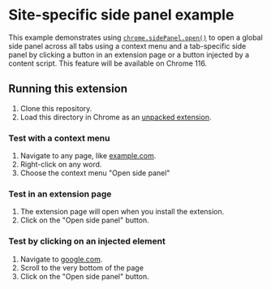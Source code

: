 # Site-specific side panel example

This example demonstrates using [`chrome.sidePanel.open()`](https://developer.chrome.com/docs/extensions/reference/sidePanel/#method-open) to open a global side panel across all tabs using a context menu and a tab-specific side panel by clicking a button in an extension page or a button injected by a content script. This feature will be available on Chrome 116.

## Running this extension

1. Clone this repository.
2. Load this directory in Chrome as an [unpacked extension](https://developer.chrome.com/docs/extensions/mv3/getstarted/development-basics/#load-unpacked).

### Test with a context menu

1. Navigate to any page, like [example.com](http://example.com/).
2. Right-click on any word.
3. Choose the context menu "Open side panel"

### Test in an extension page

1. The extension page will open when you install the extension.
2. Click on the "Open side panel" button.

### Test by clicking on an injected element

1. Navigate to [google.com](http://www.google.com/).
2. Scroll to the very bottom of the page
3. Click on the "Open side panel" button.
